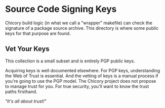 # Source Code Signing Keys

Chicory build logic (in what we call a "wrapper" makefile)
can check the signature of a package source archive.
This directory is where some public keys for that purpose are found.

## Vet Your Keys

This collection is a small subset and is entirely PGP public keys.

Acquiring keys is well documented elsewhere.
For PGP keys, understanding the Web of Trust is essential.
And the vetting of keys is a manual process if you're going to use
the PGP model. The Chicory project does not propose to manage trust
for you. For true security, you'll want to know the trust paths firsthand.

*"It's all about trust!"*


